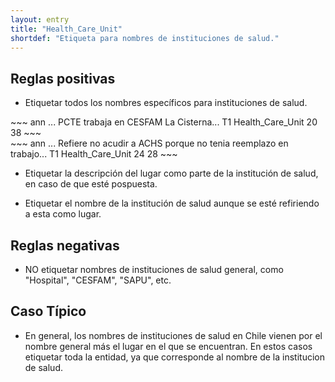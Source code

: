 ```yaml
---
layout: entry
title: "Health_Care_Unit"
shortdef: "Etiqueta para nombres de instituciones de salud."
---
```


## Reglas positivas

* Etiquetar todos los nombres específicos para instituciones de salud.

<div class="annotation-correct" markdown="1">
~~~ ann
... PCTE trabaja en CESFAM La Cisterna...
T1 Health_Care_Unit 20 38 
~~~
</div>

<div class="annotation-correct" markdown="1">
~~~ ann
... Refiere no acudir a ACHS porque no tenia reemplazo en trabajo...
T1 Health_Care_Unit 24 28 
~~~
</div>

* Etiquetar la descripción del lugar como parte de la institución de salud, en caso de que esté pospuesta.

* Etiquetar el nombre de la institución de salud aunque se esté refiriendo a esta como lugar.

## Reglas negativas

* NO etiquetar nombres de instituciones de salud general, como "Hospital", "CESFAM", "SAPU", etc.

## Caso Típico

* En general, los nombres de instituciones de salud en Chile vienen por el nombre general más el lugar en el que se encuentran. En estos casos etiquetar toda la entidad, ya que corresponde al nombre de la institucion de salud.
